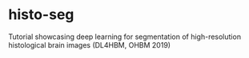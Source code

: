 # histo-seg
Tutorial showcasing deep learning for segmentation of high-resolution histological brain images (DL4HBM, OHBM 2019)
